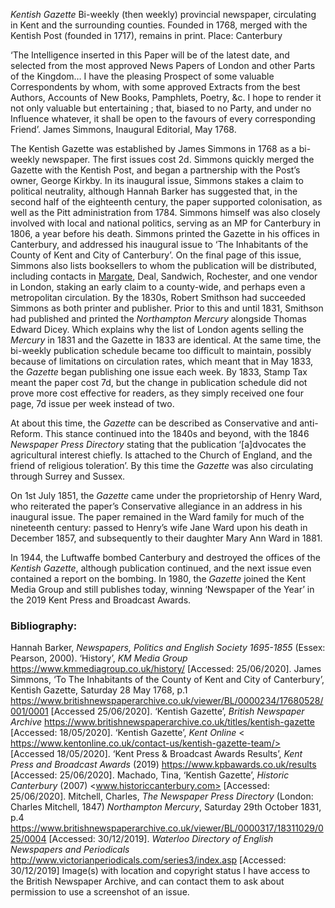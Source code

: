 _Kentish Gazette_
Bi-weekly (then weekly) provincial newspaper, circulating in Kent and the surrounding counties. Founded in 1768, merged with the Kentish Post (founded in 1717), remains in print.
Place: Canterbury

‘The Intelligence inserted in this Paper will be of the latest date, and selected from the most approved News Papers of London and other Parts of the Kingdom… I have the pleasing Prospect of some valuable Correspondents by whom, with some approved Extracts from the best Authors, Accounts of New Books, Pamphlets, Poetry, &c. I hope to render it not only valuable but entertaining ; that, biased to no Party, and under no Influence whatever, it shall be open to the favours of every corresponding Friend’.
James Simmons, Inaugural Editorial, May 1768.


The Kentish Gazette was established by James Simmons in 1768 as a bi-weekly newspaper. The first issues cost 2d. Simmons quickly merged the Gazette with the Kentish Post, and began a partnership with the Post’s owner, George Kirkby. In its inaugural issue, Simmons stakes a claim to political neutrality, although Hannah Barker has suggested that, in the second half of the eighteenth century, the paper supported colonisation, as well as the Pitt administration from 1784. Simmons himself was also closely involved with local and national politics, serving as an MP for Canterbury in 1806, a year before his death. Simmons printed the Gazette in his offices in Canterbury, and addressed his inaugural issue to ‘The Inhabitants of the County of Kent and City of Canterbury’. On the final page of this issue, Simmons also lists booksellers to whom the publication will be distributed, including contacts in [Margate]( 19c-margate), Deal, Sandwich, Rochester, and one vendor in London, staking an early claim to a county-wide, and perhaps even a metropolitan circulation.
By the 1830s, Robert Smithson had succeeded Simmons as both printer and publisher. Prior to this and until 1831, Smithson had published and printed the _Northampton Mercury_ alongside Thomas Edward Dicey. Which explains why the list of London agents selling the _Mercury_ in 1831 and the Gazette in 1833 are identical. At the same time, the bi-weekly publication schedule became too difficult to maintain, possibly because of limitations on circulation rates, which meant that in May 1833, the _Gazette_ began publishing one issue each week. By 1833, Stamp Tax meant the paper cost 7d, but the change in publication schedule did not prove more cost effective for readers, as they simply received one four page, 7d issue per week instead of two.

At about this time, the _Gazette_ can be described as Conservative and anti-Reform. This stance continued into the 1840s and beyond, with the 1846 _Newspaper Press Directory_ stating that the publication ‘[a]dvocates the agricultural interest chiefly. Is attached to the Church of England, and the friend of religious toleration’.  By this time the _Gazette_ was also circulating through Surrey and Sussex.

On 1st July 1851, the _Gazette_ came under the proprietorship of Henry Ward, who reiterated the paper’s Conservative allegiance in an address in his inaugural issue. The paper remained in the Ward family for much of the nineteenth century: passed to Henry’s wife Jane Ward upon his death in December 1857, and subsequently to their daughter Mary Ann Ward in 1881.

In 1944, the Luftwaffe bombed Canterbury and destroyed the offices of the _Kentish Gazette_, although publication continued, and the next issue even contained a report on the bombing. In 1980, the _Gazette_ joined the Kent Media Group and still publishes today, winning ‘Newspaper of the Year’ in the 2019 Kent Press and Broadcast Awards.

### Bibliography:

Hannah Barker, _Newspapers, Politics and English Society 1695-1855_ (Essex: Pearson, 2000).
‘History’, _KM Media Group_ <https://www.kmmediagroup.co.uk/history/> [Accessed: 25/06/2020].
James Simmons, ‘To The Inhabitants of the County of Kent and City of Canterbury’, Kentish Gazette, Saturday 28 May 1768, p.1 <https://www.britishnewspaperarchive.co.uk/viewer/BL/0000234/17680528/001/0001> [Accessed 25/06/2020].
‘Kentish Gazette’, _British Newspaper Archive_ <https://www.britishnewspaperarchive.co.uk/titles/kentish-gazette> [Accessed: 18/05/2020].
‘Kentish Gazette’, _Kent Online_ < https://www.kentonline.co.uk/contact-us/kentish-gazette-team/> [Accessed 18/05/2020].
‘Kent Press & Broadcast Awards Results’, _Kent Press and Broadcast Awards_ (2019) <https://www.kpbawards.co.uk/results> [Accessed: 25/06/2020].
Machado, Tina, ‘Kentish Gazette’, _Historic Canterbury_ (2007) <www.historiccanterbury.com> [Accessed: 25/06/2020].
Mitchell, Charles, _The Newspaper Press Directory_ (London: Charles Mitchell, 1847)
_Northampton Mercury_, Saturday 29th October 1831, p.4 <https://www.britishnewspaperarchive.co.uk/viewer/BL/0000317/18311029/025/0004> [Accessed: 30/12/2019].
_Waterloo Directory of English Newspapers and Periodicals_ <http://www.victorianperiodicals.com/series3/index.asp> [Accessed: 30/12/2019]
Image(s) with location and copyright status
I have access to the British Newspaper Archive, and can contact them to ask about permission to use a screenshot of an issue.
